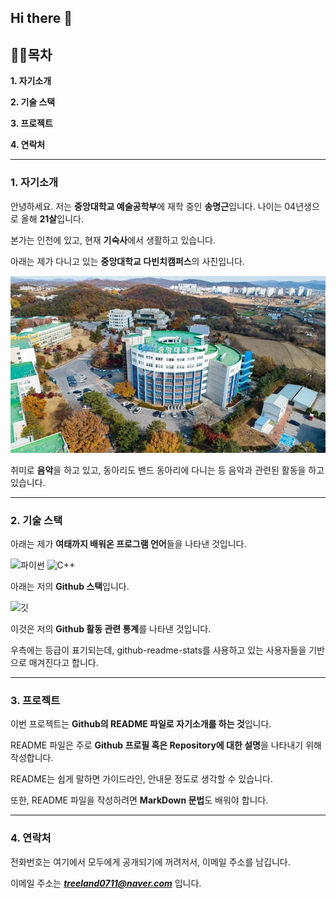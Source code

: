 ## Hi there 👋

## 👨‍🏫목차
__1. 자기소개__

__2. 기술 스택__

__3. 프로젝트__

__4. 연락처__

---
### 1. 자기소개
안녕하세요. 저는 **중앙대학교 예술공학부**에 재학 중인 **송명근**입니다.
나이는 04년생으로 올해 **21살**입니다.

본가는 인천에 있고, 현재 **기숙사**에서 생활하고 있습니다.

아래는 제가 다니고 있는 **중앙대학교 다빈치캠퍼스**의 사진입니다.

![개인 사진](https://github.com/SongMyeonggeun04/SongMyeonggeun04/blob/main/ss1.jpg)

취미로 **음악**을 하고 있고, 동아리도 밴드 동아리에 다니는 등 음악과 관련된 활동을 하고 있습니다.

---
### 2. 기술 스택
아래는 제가 **여태까지 배워온 프로그램 언어**들을 나타낸 것입니다.

![파이썬](https://img.shields.io/badge/Python-3776AB?style=flat-square&logo=Python&logoColor=white)
![C++](https://img.shields.io/badge/C++-00599C?style=flat-square&logo=cplusplus&logoColor=white)


아래는 저의 **Github 스택**입니다.

![깃](https://github-readme-stats.vercel.app/api?username=SongMyeonggeun04)

이것은 저의 **Github 활동 관련 통계**를 나타낸 것입니다.

우측에는 등급이 표기되는데, github-readme-stats를 사용하고 있는 사용자들을 기반으로 매겨진다고 합니다.

---
### 3. 프로젝트
이번 프로젝트는 **Github의 README 파일로 자기소개를 하는 것**입니다. 

README 파일은 주로 **Github 프로필 혹은 Repository에 대한 설명**을 나타내기 위해 작성합니다.

README는 쉽게 말하면 가이드라인, 안내문 정도로 생각할 수 있습니다.

또한, README 파일을 작성하려면 **MarkDown 문법**도 배워야 합니다.

---
### 4. 연락처
전화번호는 여기에서 모두에게 공개되기에 꺼려저서, 이메일 주소를 남깁니다.

이메일 주소는 ***treeland0711@naver.com*** 입니다.
